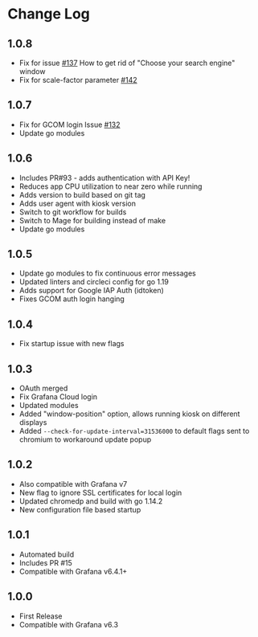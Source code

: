 # Change Log

## 1.0.8

- Fix for issue [#137](https://github.com/grafana/grafana-kiosk/issues/137) How to get rid of "Choose your search engine" window
- Fix for scale-factor parameter [#142](https://github.com/grafana/grafana-kiosk/pull/142)

## 1.0.7

- Fix for GCOM login Issue [#132](https://github.com/grafana/grafana-kiosk/issues/132)
- Update go modules

## 1.0.6

- Includes PR#93 - adds authentication with API Key!
- Reduces app CPU utilization to near zero while running
- Adds version to build based on git tag
- Adds user agent with kiosk version
- Switch to git workflow for builds
- Switch to Mage for building instead of make
- Update go modules

## 1.0.5

- Update go modules to fix continuous error messages
- Updated linters and circleci config for go 1.19
- Adds support for Google IAP Auth (idtoken)
- Fixes GCOM auth login hanging

## 1.0.4

- Fix startup issue with new flags

## 1.0.3

- OAuth merged
- Fix Grafana Cloud login
- Updated modules
- Added "window-position" option, allows running kiosk on different displays
- Added `--check-for-update-interval=31536000` to default flags sent to chromium to workaround update popup

## 1.0.2

- Also compatible with Grafana v7
- New flag to ignore SSL certificates for local login
- Updated chromedp and build with go 1.14.2
- New configuration file based startup

## 1.0.1

- Automated build
- Includes PR #15
- Compatible with Grafana v6.4.1+

## 1.0.0

- First Release
- Compatible with Grafana v6.3
